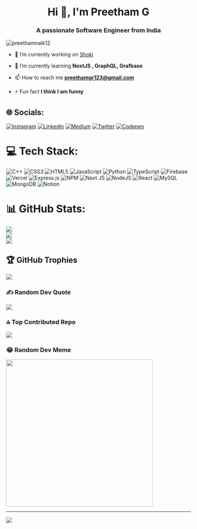 <h1 align="center">Hi 👋, I'm Preetham G</h1>
<h3 align="center">A passionate Software Engineer from India</h3>

<p align="left"> <img src="https://komarev.com/ghpvc/?username=preethamnaik12&label=Profile%20views&color=0e75b6&style=flat" alt="preethamnaik12" /> </p>

- 🔭 I’m currently working on [Shoki](https://github.com/PreethamNaik12/grafbase-shoki)

- 🌱 I’m currently learning **NextJS , GraphQL, Grafbase**

- 📫 How to reach me **preethamgr123@gmail.com**

- ⚡ Fun fact **I think I am funny**

## 🌐 Socials:
[![Instagram](https://img.shields.io/badge/Instagram-%23E4405F.svg?logo=Instagram&logoColor=white)](https://instagram.com/_preethamnaik_) [![LinkedIn](https://img.shields.io/badge/LinkedIn-%230077B5.svg?logo=linkedin&logoColor=white)](https://linkedin.com/in/preethamgr123) [![Medium](https://img.shields.io/badge/Medium-12100E?logo=medium&logoColor=white)](https://medium.com/@@preethamgr123) [![Twitter](https://img.shields.io/badge/Twitter-%231DA1F2.svg?logo=Twitter&logoColor=white)](https://twitter.com/PreethamNaik8) [![Codepen](https://img.shields.io/badge/Codepen-000000?style=for-the-badge&logo=codepen&logoColor=white)](https://codepen.io/preethamgr12) 





# 💻 Tech Stack:
![C++](https://img.shields.io/badge/c++-%2300599C.svg?style=flat&logo=c%2B%2B&logoColor=white) ![CSS3](https://img.shields.io/badge/css3-%231572B6.svg?style=flat&logo=css3&logoColor=white) ![HTML5](https://img.shields.io/badge/html5-%23E34F26.svg?style=flat&logo=html5&logoColor=white) ![JavaScript](https://img.shields.io/badge/javascript-%23323330.svg?style=flat&logo=javascript&logoColor=%23F7DF1E) ![Python](https://img.shields.io/badge/python-3670A0?style=flat&logo=python&logoColor=ffdd54) ![TypeScript](https://img.shields.io/badge/typescript-%23007ACC.svg?style=flat&logo=typescript&logoColor=white) ![Firebase](https://img.shields.io/badge/firebase-%23039BE5.svg?style=flat&logo=firebase) ![Vercel](https://img.shields.io/badge/vercel-%23000000.svg?style=flat&logo=vercel&logoColor=white) ![Express.js](https://img.shields.io/badge/express.js-%23404d59.svg?style=flat&logo=express&logoColor=%2361DAFB) ![NPM](https://img.shields.io/badge/NPM-%23000000.svg?style=flat&logo=npm&logoColor=white) ![Next JS](https://img.shields.io/badge/Next-black?style=flat&logo=next.js&logoColor=white) ![NodeJS](https://img.shields.io/badge/node.js-6DA55F?style=flat&logo=node.js&logoColor=white) ![React](https://img.shields.io/badge/react-%2320232a.svg?style=flat&logo=react&logoColor=%2361DAFB) ![MySQL](https://img.shields.io/badge/mysql-%2300f.svg?style=flat&logo=mysql&logoColor=white) ![MongoDB](https://img.shields.io/badge/MongoDB-%234ea94b.svg?style=flat&logo=mongodb&logoColor=white) ![Notion](https://img.shields.io/badge/Notion-%23000000.svg?style=flat&logo=notion&logoColor=white)
# 📊 GitHub Stats:
![](https://github-readme-stats.vercel.app/api?username=PreethamNaik12&theme=dark&hide_border=true&include_all_commits=true&count_private=true)<br/>
![](https://github-readme-streak-stats.herokuapp.com/?user=PreethamNaik12&theme=dark&hide_border=true)<br/>
![](https://github-readme-stats.vercel.app/api/top-langs/?username=PreethamNaik12&theme=dark&hide_border=true&include_all_commits=true&count_private=true&layout=compact)

## 🏆 GitHub Trophies
![](https://github-profile-trophy.vercel.app/?username=PreethamNaik12&theme=radical&no-frame=true&no-bg=false&margin-w=4)

### ✍️ Random Dev Quote
![](https://quotes-github-readme.vercel.app/api?type=horizontal&theme=radical)

### 🔝 Top Contributed Repo
![](https://github-contributor-stats.vercel.app/api?username=PreethamNaik12&limit=5&theme=dark&combine_all_yearly_contributions=true)

### 😂 Random Dev Meme
<img src='https://randommeme-five.vercel.app/' style="height: 400px;"/>

---
[![](https://visitcount.itsvg.in/api?id=PreethamNaik12&icon=0&color=0)](https://visitcount.itsvg.in)

<!-- Proudly created with GPRM ( https://gprm.itsvg.in ) -->
